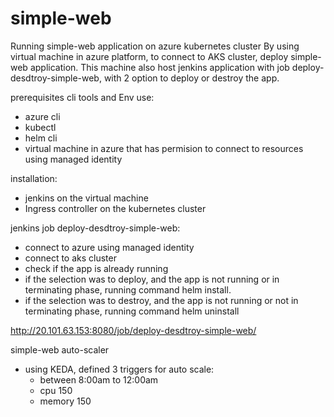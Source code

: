 # simple-web

Running simple-web application on azure kubernetes cluster
By using virtual machine in azure platform, to connect to AKS cluster, deploy simple-web application.
This machine also host jenkins application with job deploy-desdtroy-simple-web, with 2 option to deploy or destroy the app.  


prerequisites cli tools and Env use:
  * azure cli
  * kubectl
  * helm cli
  * virtual machine in azure that has permision to connect to resources using managed identity

installation:
  * jenkins on the virtual machine
  * Ingress controller on the kubernetes cluster

jenkins job deploy-desdtroy-simple-web:
  * connect to azure using managed identity
  * connect to aks cluster 
  * check if the app is already running
  * if the selection was to deploy, and the app is not running or in terminating phase, running command helm install.
  * if the selection was to destroy, and the app is not running or not in terminating phase, running command helm uninstall 
  
http://20.101.63.153:8080/job/deploy-desdtroy-simple-web/ 


simple-web auto-scaler
  * using KEDA, defined 3 triggers for auto scale:
    - between 8:00am to 12:00am
    - cpu 150
    - memory 150
